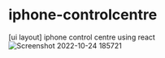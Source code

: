 # iphone-controlcentre
[ui layout] iphone control centre using react
<br/>
![Screenshot 2022-10-24 185721](https://user-images.githubusercontent.com/87529931/197537479-a721e8b4-d72b-4cc8-aacc-be743b8c9996.png)
